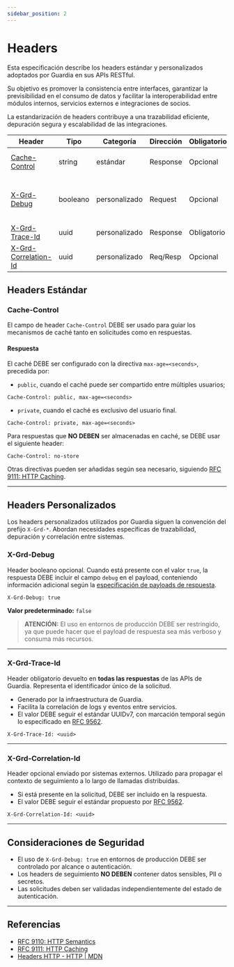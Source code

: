 ```yaml
---
sidebar_position: 2
---
```


# Headers

Esta especificación describe los headers estándar y personalizados adoptados por Guardia en sus APIs RESTful.

Su objetivo es promover la consistencia entre interfaces, garantizar la previsibilidad en el consumo de datos y facilitar la interoperabilidad entre módulos internos, servicios externos e integraciones de socios.

La estandarización de headers contribuye a una trazabilidad eficiente, depuración segura y escalabilidad de las integraciones.

| Header                  | Tipo     | Categoría | Dirección | Obligatorio | Propósito                                 |
|-------------------------|----------|-----------|-----------|-------------|--------------------------------------------|
| [Cache-Control](#cache-control)           | string   | estándar  | Response  | Opcional    | Directivas de control de caché            |
| [X-Grd-Debug](#x-grd-debug)             | booleano | personalizado | Request   | Opcional    | Habilita el retorno de información de depuración     |
| [X-Grd-Trace-Id](#x-grd-trace-id)          | uuid     | personalizado | Response  | Obligatorio | Trazabilidad interna                   |
| [X-Grd-Correlation-Id](#x-grd-correlation-id)    | uuid     | personalizado | Req/Resp  | Opcional    | Propagación de contexto externo            |


## Headers Estándar

### Cache-Control

El campo de header `Cache-Control` DEBE ser usado para guiar los mecanismos de caché tanto en solicitudes como en respuestas.

#### Respuesta

El caché DEBE ser configurado con la directiva `max-age=<seconds>`, precedida por:

- `public`, cuando el caché puede ser compartido entre múltiples usuarios;

```http
Cache-Control: public, max-age=<seconds>
```

- `private`, cuando el caché es exclusivo del usuario final.

```http
Cache-Control: private, max-age=<seconds>
```

Para respuestas que **NO DEBEN** ser almacenadas en caché, se DEBE usar el siguiente header:

```http
Cache-Control: no-store
```

Otras directivas pueden ser añadidas según sea necesario, siguiendo [RFC 9111: HTTP Caching](https://datatracker.ietf.org/doc/html/rfc9111#section-5.2).

---

## Headers Personalizados

Los headers personalizados utilizados por Guardia siguen la convención del prefijo `X-Grd-*`. Abordan necesidades específicas de trazabilidad, depuración y correlación entre sistemas.

### X-Grd-Debug

Header booleano opcional. Cuando está presente con el valor `true`, la respuesta DEBE incluir el campo `debug` en el payload, conteniendo información adicional según la [especificación de payloads de respuesta](./http-response-payloads.md#debug).

```http
X-Grd-Debug: true
```

**Valor predeterminado:** `false`

> **ATENCIÓN:**
> El uso en entornos de producción DEBE ser restringido, ya que puede hacer que el payload de respuesta sea más verboso y consuma más recursos.

---

### X-Grd-Trace-Id

Header obligatorio devuelto en **todas las respuestas** de las APIs de Guardia. Representa el identificador único de la solicitud.

- Generado por la infraestructura de Guardia.
- Facilita la correlación de logs y eventos entre servicios.
- El valor DEBE seguir el estándar UUIDv7, con marcación temporal según lo especificado en [RFC 9562](https://datatracker.ietf.org/doc/html/rfc9562#name-uuid-version-7).

```http
X-Grd-Trace-Id: <uuid>
```

---

### X-Grd-Correlation-Id

Header opcional enviado por sistemas externos. Utilizado para propagar el contexto de seguimiento a lo largo de llamadas distribuidas.

- Si está presente en la solicitud, DEBE ser incluido en la respuesta.
- El valor DEBE seguir el estándar propuesto por [RFC 9562](https://datatracker.ietf.org/doc/html/rfc9562).

```http
X-Grd-Correlation-Id: <uuid>
```

---

## Consideraciones de Seguridad

- El uso de `X-Grd-Debug: true` en entornos de producción DEBE ser controlado por alcance o autenticación.
- Los headers de seguimiento **NO DEBEN** contener datos sensibles, PII o secretos.
- Las solicitudes deben ser validadas independientemente del estado de autenticación.

---

## Referencias

- [RFC 9110: HTTP Semantics](https://datatracker.ietf.org/doc/html/rfc9110)
- [RFC 9111: HTTP Caching](https://datatracker.ietf.org/doc/html/rfc9111)
- [Headers HTTP - HTTP | MDN](https://developer.mozilla.org/es/docs/Web/HTTP/Headers)